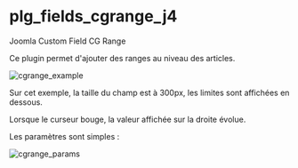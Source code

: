# plg_fields_cgrange_j4
 Joomla Custom Field CG Range

Ce plugin permet d'ajouter des ranges au niveau des articles.

![cgrange_example](https://github.com/conseilgouz/plg_fields_cgrange_j4/assets/19435246/c3dae5a7-cc92-46c0-a21e-5db594cfe945)

Sur cet exemple, la taille du champ est à 300px, les limites sont affichées en dessous.

Lorsque le curseur bouge, la valeur affichée sur la droite évolue.

Les paramètres sont simples : 

![cgrange_params](https://github.com/conseilgouz/plg_fields_cgrange_j4/assets/19435246/37524f97-b757-4763-8a20-d06a0bd07cdb)
